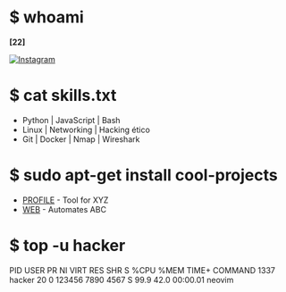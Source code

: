 # $ whoami
**[22]**

[![Instagram](https://img.shields.io/badge/Instagram-E4405F?style=for-the-badge&logo=instagram&logoColor=white)](https://www.instagram.com/luno.022/#)

# $ cat skills.txt
- Python | JavaScript | Bash
- Linux | Networking | Hacking ético
- Git | Docker | Nmap | Wireshark

# $ sudo apt-get install cool-projects
- [PROFILE](https://github.com/VEINTIDOZ/) - Tool for XYZ
- [WEB](https://veintidoz.github.io/22/) - Automates ABC

# $ top -u hacker
PID   USER      PR  NI    VIRT    RES    SHR S  %CPU %MEM     TIME+ COMMAND
1337  hacker    20   0  123456   7890   4567 S   99.9 42.0   00:00.01 neovim
